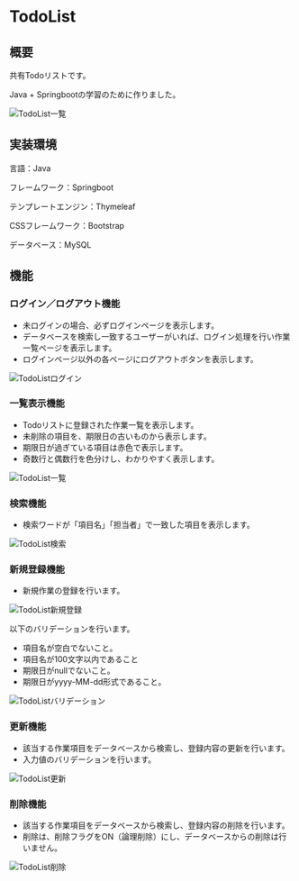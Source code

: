 # TodoList

## 概要
共有Todoリストです。

Java + Springbootの学習のために作りました。

![TodoList一覧](https://user-images.githubusercontent.com/113958600/232177306-251be1ba-43f9-4279-8733-d592afddeb64.png)

## 実装環境

言語：Java

フレームワーク：Springboot

テンプレートエンジン：Thymeleaf

CSSフレームワーク：Bootstrap

データベース：MySQL

## 機能

### ログイン／ログアウト機能

<ul>
  <li>未ログインの場合、必ずログインページを表示します。</li>
  <li>データベースを検索し一致するユーザーがいれば、ログイン処理を行い作業一覧ページを表示します。</li>
  <li>ログインページ以外の各ページにログアウトボタンを表示します。</li>
</ul>

![TodoListログイン](https://user-images.githubusercontent.com/113958600/232177287-ace2ac56-b441-4c5a-82b1-0cdc25a4ee86.png)

### 一覧表示機能

<ul>
  <li>Todoリストに登録された作業一覧を表示します。</li>
  <li>未削除の項目を、期限日の古いものから表示します。</li>
  <li>期限日が過ぎている項目は赤色で表示します。</li>
  <li>奇数行と偶数行を色分けし、わかりやすく表示します。</li>
</ul>

![TodoList一覧](https://user-images.githubusercontent.com/113958600/232177306-251be1ba-43f9-4279-8733-d592afddeb64.png)

### 検索機能

<ul>
  <li>検索ワードが「項目名」「担当者」で一致した項目を表示します。</li>
</ul>

![TodoList検索](https://user-images.githubusercontent.com/113958600/232177315-02f0c8b7-0ab6-4772-bf04-ebd4a4b57be1.png)

### 新規登録機能

<ul>
  <li>新規作業の登録を行います。</li>
</ul>

![TodoList新規登録](https://user-images.githubusercontent.com/113958600/232177322-df16fc92-c081-49ff-a303-45ad20ef82fd.png)

以下のバリデーションを行います。

<ul>
  <li>項目名が空白でないこと。</li>
  <li>項目名が100文字以内であること</li>
  <li>期限日がnullでないこと。</li>
  <li>期限日がyyyy-MM-dd形式であること。</li>
</ul>

![TodoListバリデーション](https://user-images.githubusercontent.com/113958600/232177500-4b3a7a01-c631-467a-9127-898401ea40f0.png)

### 更新機能

<ul>
  <li>該当する作業項目をデータベースから検索し、登録内容の更新を行います。</li>
  <li>入力値のバリデーションを行います。</li>
</ul>

![TodoList更新](https://user-images.githubusercontent.com/113958600/232177330-07a5fc51-35ac-4550-9f2b-afe739169143.png)

### 削除機能

<ul>
  <li>該当する作業項目をデータベースから検索し、登録内容の削除を行います。</li>
  <li>削除は、削除フラグをON（論理削除）にし、データベースからの削除は行いません。</li>
</ul>

![TodoList削除](https://user-images.githubusercontent.com/113958600/232177333-24847c0b-4947-43cd-ab26-d311d92235ad.png)

